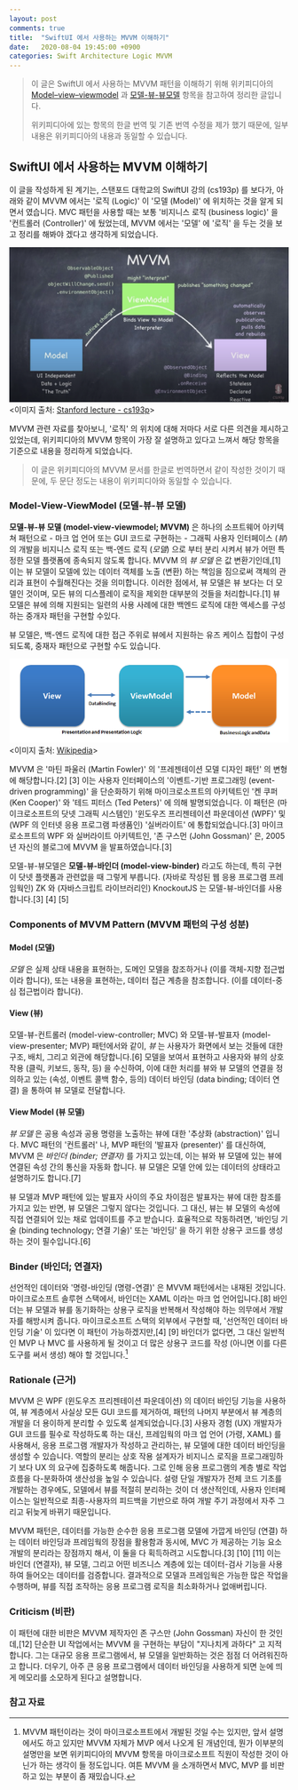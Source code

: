 ```yaml
---
layout: post
comments: true
title:  "SwiftUI 에서 사용하는 MVVM 이해하기"
date:   2020-08-04 19:45:00 +0900
categories: Swift Architecture Logic MVVM
---
```


> 이 글은 SwiftUI 에서 사용하는 MVVM 패턴을 이해하기 위해 위키피디아의 [Model–view–viewmodel](https://en.wikipedia.org/wiki/Model–view–viewmodel) 과 [모델-뷰-뷰모델](https://ko.wikipedia.org/wiki/모델-뷰-뷰모델) 항목을 참고하여 정리한 글입니다.
>
> 위키피디아에 있는 항목의 한글 번역 및 기존 번역 수정을 제가 했기 때문에, 일부 내용은 위키피디아의 내용과 동일할 수 있습니다.

## SwiftUI 에서 사용하는 MVVM 이해하기

이 글을 작성하게 된 계기는, 스탠포드 대학교의 SwiftUI 강의 (cs193p) 를 보다가, 아래와 같이 MVVM 에서는 '로직 (Logic)' 이 '모델 (Model)' 에 위치하는 것을 알게 되면서 였습니다. MVC 패턴을 사용할 때는 보통 '비지니스 로직 (business logic)' 을 '컨트롤러 (Controller)' 에 뒀었는데, MVVM 에서는 '모델' 에 '로직' 을 두는 것을 보고 정리를 해봐야 겠다고 생각하게 되었습니다.

![MVVM](/assets/Swift/Pattern/MVVM-cs193p-2020.png)
<이미지 출처: [Stanford lecture - cs193p](https://cs193p.sites.stanford.edu)>

MVVM 관련 자료를 찾아보니, '로직' 의 위치에 대해 저마다 서로 다른 의견을 제시하고 있었는데, 위키피디아의 MVVM 항목이 가장 잘 설명하고 있다고 느껴서 해당 항목을 기준으로 내용을 정리하게 되었습니다.

> 이 글은 위키피디아의 MVVM 문서를 한글로 번역하면서 같이 작성한 것이기 때문에, 두 문단 정도는 내용이 위키피디아와 동일할 수 있습니다.

### Model-View-ViewModel (모델-뷰-뷰 모델)

**모델-뷰-뷰 모델 (model-view-viewmodel; MVVM)** 은 하나의 소프트웨어 아키텍쳐 패턴으로 - 마크 업 언어 또는 GUI 코드로 구현하는 - 그래픽 사용자 인터페이스 (_뷰_) 의 개발을 비지니스 로직 또는 백-엔드 로직 (_모델_) 으로 부터 분리 시켜서 뷰가 어떤 특정한 모델 플랫폼에 종속되지 않도록 합니다. MVVM 의 _뷰 모델_ 은 값 변환기인데,[1] 이는 뷰 모델이 모델에 있는 데이터 객체를 노출 (변환) 하는 책임을 짐으로써 객체의 관리과 표현이 수월해진다는 것을 의미합니다. 이러한 점에서, 뷰 모델은 뷰 보다는 더 모델인 것이며, 모든 뷰의 디스플레이 로직을 제외한 대부분의 것들을 처리합니다.[1] 뷰 모델은 뷰에 의해 지원되는 일련의 사용 사례에 대한 백엔드 로직에 대한 액세스를 구성하는 중개자 패턴을 구현할 수있다.

뷰 모델은, 백-엔드 로직에 대한 접근 주위로 뷰에서 지원하는 유즈 케이스 집합이 구성되도록, 중재자 패턴으로 구현할 수도 있습니다.

![MVVM](/assets/Swift/Pattern/MVVM-wikipedia.png)
<이미지 출처: [Wikipedia](https://en.wikipedia.org/wiki/Model–view–viewmodel)>

MVVM 은 '마틴 파울러 (Martin Fowler)' 의 '프레젠테이션 모델 디자인 패턴' 의 변형에 해당합니다.[2] [3] 이는 사용자 인터페이스의 '이벤트-기반 프로그래밍 (event-driven programming)' 을 단순화하기 위해 마이크로소프트의 아키텍트인 '켄 쿠퍼 (Ken Cooper)' 와 '테드 피터스 (Ted Peters)' 에 의해 발명되었습니다. 이 패턴은 (마이크로소프트의 닷넷 그래픽 시스템인) '윈도우즈 프리젠테이션 파운데이션 (WPF)' 및 (WPF 의 인터넷 응용 프로그램 파생품인) '실버라이트' 에 통합되었습니다.[3] 마이크로소프트의 WPF 와 실버라이트 아키텍트인, '존 구스먼 (John Gossman)' 은, 2005년 자신의 블로그에 MVVM 을 발표하였습니다.[3]

모델-뷰-뷰모델은 **모델-뷰-바인더 (model-view-binder)** 라고도 하는데, 특히 구현이 닷넷 플랫폼과 관련없을 때 그렇게 부릅니다. (자바로 작성된 웹 응용 프로그램 프레임웍인) ZK 와 (자바스크립트 라이브러리인) KnockoutJS 는 모델-뷰-바인더를 사용합니다.[3] [4] [5]

### Components of MVVM Pattern (MVVM 패턴의 구성 성분)

#### Model (모델)

_모델_ 은 실제 상태 내용을 표현하는, 도메인 모델을 참조하거나 (이를 객체-지향 접근법이라 합니다), 또는 내용을 표현하는, 데이터 접근 계층을 참조합니다. (이를 데이터-중심 접근법이라 합니다).

#### View (뷰)

모델-뷰-컨트롤러 (model-view-controller; MVC) 와 모델-뷰-발표자 (model-view-presenter; MVP) 패턴에서와 같이, _뷰_ 는 사용자가 화면에서 보는 것들에 대한 구조, 배치, 그리고 외관에 해당합니다.[6] 모델을 보여서 표현하고 사용자와 뷰의 상호 작용 (클릭, 키보드, 동작, 등) 을 수신하여, 이에 대한 처리를 뷰와 뷰 모델의 연결을 정의하고 있는 (속성, 이벤트 콜백 함수, 등의) 데이터 바인딩 (data binding; 데이터 연결) 을 통하여 뷰 모델로 전달합니다.

#### View Model (뷰 모델)

_뷰 모델_ 은 공용 속성과 공용 명령을 노출하는 뷰에 대한 '추상화 (abstraction)' 입니다. MVC 패턴의 '컨트롤러' 나, MVP 패턴의 '발표자 (presenter)' 를 대신하여, MVVM 은 _바인더 (binder; 연결자)_ 를 가지고 있는데, 이는 뷰와 뷰 모델에 있는 뷰에 연결된 속성 간의 통신을 자동화 합니다. 뷰 모델은 모델 안에 있는 데이터의 상태라고 설명하기도 합니다.[7]

뷰 모델과 MVP 패턴에 있는 발표자 사이의 주요 차이점은 발표자는 뷰에 대한 참조를 가지고 있는 반면, 뷰 모델은 그렇지 않다는 것입니다. 그 대신, 뷰는 뷰 모델의 속성에 직접 연결되어 있는 채로 업데이트를 주고 받습니다. 효율적으로 작동하려면, '바인딩 기술 (binding technology; 연결 기술)' 또는 '바인딩' 을 하기 위한 상용구 코드를 생성하는 것이 필수입니다.[6]

### Binder (바인더; 연결자)

선언적인 데이터와 '명령-바인딩 (명령-연결)' 은 MVVM 패턴에서는 내재된 것입니다. 마이크로소프트 솔루현 스택에서, 바인더는 XAML 이라는 마크 업 언어입니다.[8] 바인더는 뷰 모델과 뷰를 동기화하는 상용구 로직을 반복해서 작성해야 하는 의무에서 개발자를 해방시켜 줍니다. 마이크로소프트 스택의 외부에서 구현할 때, '선언적인 데이터 바인딩 기술' 이 있다면 이 패턴이 가능하겠지만,[4] [9] 바인더가 없다면, 그 대신 일반적인 MVP 나 MVC 를 사용하게 될 것이고 더 많은 상용구 코드를 작성 (아니면 이를 다른 도구를 써서 생성) 해야 할 것입니다.[^microsoft]

### Rationale (근거)

MVVM 은 WPF (윈도우즈 프리젠테이션 파운데이션) 의 데이터 바인딩 기능을 사용하여, 뷰 계층에서 사실상 모든 GUI 코드를 제거하여, 패턴의 나머지 부분에서 뷰 계층의 개발을 더 용이하게 분리할 수 있도록 설계되었습니다.[3] 사용자 경험 (UX) 개발자가 GUI 코드를 필수로 작성하도록 하는 대신, 프레임웍의 마크 업 언어 (가령, XAML) 를 사용해서, 응용 프로그램 개발자가 작성하고 관리하는, 뷰 모델에 대한 데이터 바인딩을 생성할 수 있습니다. 역할의 분리는 상호 작용 설계자가 비지니스 로직을 프로그래밍하기 보다 UX 의 요구에 집중하도록 해줍니다. 그로 인해 응용 프로그램의 계층 별로 작업 흐름을 다-분화하여 생산성을 높일 수 있습니다. 설령 단일 개발자가 전체 코드 기초를 개발하는 경우에도, 모델에서 뷰를 적절히 분리하는 것이 더 생산적인데, 사용자 인터페이스는 일반적으로 최종-사용자의 피드백을 기반으로 하여 개발 주기 과정에서 자주 그리고 뒤늦게 바뀌기 때문입니다.

MVVM 패턴은, 데이터를 가능한 순수한 응용 프로그램 모델에 가깝게 바인딩 (연결) 하는 데이터 바인딩과 프레임웍의 장점을 활용함과 동시에, MVC 가 제공하는 기능 요소 개발의 분리라는 장점까지 해서, 이 둘을 다 획득하려고 시도합니다.[3] [10] [11] 이는 바인더 (연결자), 뷰 모델, 그리고 어떤 비즈니스 계층에 있는 데이터-검사 기능을 사용하여 들어오는 데이터를 검증합니다. 결과적으로 모델과 프레임웍은 가능한 많은 작업을 수행하며, 뷰를 직접 조작하는 응용 프로그램 로직을 최소화하거나 없애버립니다.

### Criticism (비판)

이 패턴에 대한 비판은 MVVM 제작자인 존 구스만 (John Gossman) 자신이 한 것인데,[12] 단순한 UI 작업에서는 MVVM 을 구현하는 부담이 "지나치게 과하다" 고 지적합니다. 그는 대규모 응용 프로그램에서, 뷰 모델을 일반화하는 것은 점점 더 어려워진하고 합니다. 더우기, 아주 큰 응용 프로그램에서 데이터 바인딩을 사용하게 되면 눈에 띄게 메모리를 소모하게 된다고 설명합니다.

### 참고 자료

[^microsoft]: MVVM 패턴이라는 것이 마이크로소프트에서 개발된 것일 수는 있지만, 앞서 설명에서도 하고 있지만 MVVM 자체가 MVP 에서 나오게 된 개념인데, 뭔가 이부분의 설명만을 보면 위키피디아의 MVVM 항목을 마이크로소프트 직원이 작성한 것이 아닌가 하는 생각이 들 정도입니다. 여튼 MVVM 을 소개하면서 MVC, MVP 를 비판하고 있는 부분이 좀 재밌습니다.
